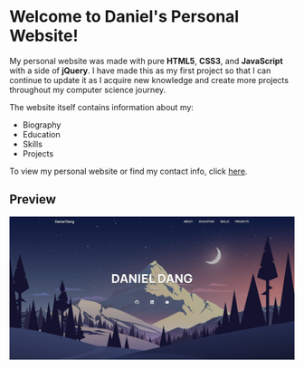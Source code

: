 # Welcome to Daniel's Personal Website!

My personal website was made with pure **HTML5**, **CSS3**, and **JavaScript** with a side of **jQuery**. I have made this as my first project so that I can continue to update it as I acquire new knowledge and create more projects throughout my computer science journey. 

The website itself contains information about my:
- Biography
- Education
- Skills
- Projects

To view my personal website or find my contact info, click [here](https://danieltdang.github.io).

## Preview
![Image](images/preview.png)